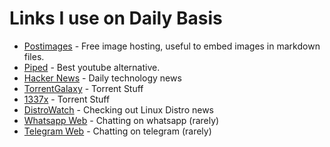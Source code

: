 # Links I use on Daily Basis

- [Postimages](postimages.org) - Free image hosting, useful to embed images in markdown files.
- [Piped](piped.kavin.rocks) - Best youtube alternative.
- [Hacker News](https://news.ycombinator.com/) - Daily technology news
- [TorrentGalaxy](torrentgalaxy.to) - Torrent Stuff
- [1337x](1337x.to) - Torrent Stuff
- [DistroWatch](https://distrowatch.com/) - Checking out Linux Distro news
- [Whatsapp Web](web.whatsapp.com) - Chatting on whatsapp (rarely)
- [Telegram Web](web.telegram.org) - Chatting on telegram (rarely)

